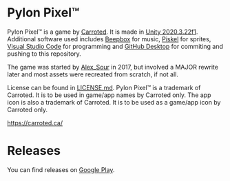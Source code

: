 # Pylon Pixel™
Pylon Pixel™ is a game by [Carroted](https://github.com/Carroted). It is made in [Unity 2020.3.22f1](https://unity.com/download). Additional software used includes [Beepbox](https://beepbox.co) for music, [Piskel](https://piskelapp.com) for sprites, [Visual Studio Code](https://code.visualstudio.com/) for programming and [GitHub Desktop](https://desktop.github.com/) for commiting and pushing to this repository.

The game was started by [Alex_Sour](https://github.com/Alex-Sour) in 2017, but involved a MAJOR rewrite later and most assets were recreated from scratch, if not all.

License can be found in [LICENSE.md](https://github.com/Carroted/Pylon-Pixel/blob/main/LICENSE.md).
Pylon Pixel™ is a trademark of Carroted. It is to be used in game/app names by Carroted only.
The app icon is also a trademark of Carroted. It is to be used as a game/app icon by Carroted only.

https://carroted.ca/

# Releases
You can find releases on [Google Play](https://play.google.com/store/apps/details?id=ca.Carroted.PylonPixel).

